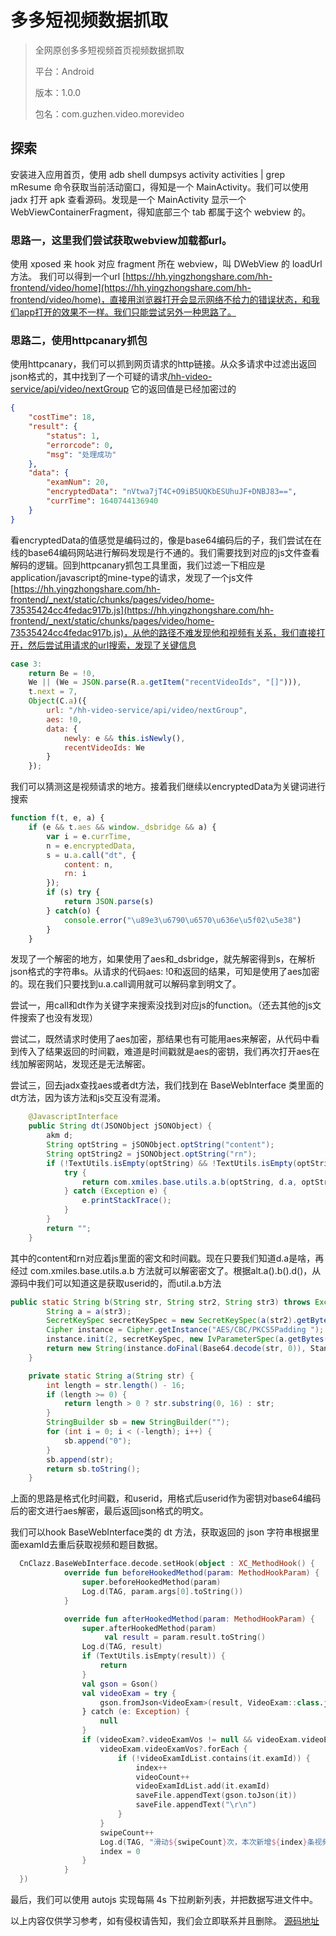 # 多多短视频数据抓取


> 全网原创多多短视频首页视频数据抓取
>
> 平台：Android
>
> 版本：1.0.0
>
> 包名：com.guzhen.video.morevideo

## 探索
安装进入应用首页，使用 adb shell dumpsys activity activities | grep mResume 命令获取当前活动窗口，得知是一个 MainActivity。我们可以使用 jadx 打开 apk 查看源码。发现是一个 MainActivity 显示一个 WebViewContainerFragment，得知底部三个 tab 都属于这个 webview 的。

### 思路一，这里我们尝试获取webview加载都url。
使用 xposed 来 hook 对应 fragment 所在 webview，叫 DWebView 的 loadUrl 方法。
我们可以得到一个url
[https://hh.yingzhongshare.com/hh-frontend/video/home](https://hh.yingzhongshare.com/hh-frontend/video/home)，直接用浏览器打开会显示网络不给力的错误状态，和我们app打开的效果不一样。我们只能尝试另外一种思路了。

### 思路二，使用httpcanary抓包
使用httpcanary，我们可以抓到网页请求的http链接。从众多请求中过滤出返回json格式的，其中找到了一个可疑的请求[/hh-video-service/api/video/nextGroup](/hh-video-service/api/video/nextGroup)
它的返回值是已经加密过的
```json
{
	"costTime": 18,
	"result": {
		"status": 1,
		"errorcode": 0,
		"msg": "处理成功"
	},
	"data": {
		"examNum": 20,
		"encryptedData": "nVtwa7jT4C+O9iB5UQKbESUhuJF+DNBJ83==",
		"currTime": 1640744136940
	}
}
```
看encryptedData的值感觉是编码过的，像是base64编码后的子，我们尝试在在线的base64编码网站进行解码发现是行不通的。我们需要找到对应的js文件查看解码的逻辑。回到httpcanary抓包工具里面，我们过滤一下相应是application/javascript的mine-type的请求，发现了一个js文件[https://hh.yingzhongshare.com/hh-frontend/_next/static/chunks/pages/video/home-73535424cc4fedac917b.js](https://hh.yingzhongshare.com/hh-frontend/_next/static/chunks/pages/video/home-73535424cc4fedac917b.js)，从他的路径不难发现他和视频有关系，我们直接打开，然后尝试用请求的url搜索，发现了关键信息
```js
case 3:
    return Be = !0,
    We || (We = JSON.parse(R.a.getItem("recentVideoIds", "[]"))),
    t.next = 7,
    Object(C.a)({
        url: "/hh-video-service/api/video/nextGroup",
        aes: !0,
        data: {
            newly: e && this.isNewly(),
            recentVideoIds: We
        }
    });
```
我们可以猜测这是视频请求的地方。接着我们继续以encryptedData为关键词进行搜索
```js
function f(t, e, a) {
    if (e && t.aes && window._dsbridge && a) {
        var i = e.currTime,
        n = e.encryptedData,
        s = u.a.call("dt", {
            content: n,
            rn: i
        });
        if (s) try {
            return JSON.parse(s)
        } catch(o) {
            console.error("\u89e3\u6790\u6570\u636e\u5f02\u5e38")
        }
    }
```
发现了一个解密的地方，如果使用了aes和_dsbridge，就先解密得到s，在解析json格式的字符串s。从请求的代码aes: !0和返回的结果，可知是使用了aes加密的。现在我们只要找到u.a.call调用就可以解码拿到明文了。

尝试一，用call和dt作为关键字来搜索没找到对应js的function。（还去其他的js文件搜索了也没有发现）

尝试二，既然请求时使用了aes加密，那结果也有可能用aes来解密，从代码中看到传入了结果返回的时间戳，难道是时间戳就是aes的密钥，我们再次打开aes在线加解密网站，发现还是无法解密。

尝试三，回去jadx查找aes或者dt方法，我们找到在 BaseWebInterface 类里面的dt方法，因为该方法和js交互没有混淆。
```java
    @JavascriptInterface
    public String dt(JSONObject jSONObject) {
        akm d;
        String optString = jSONObject.optString("content");
        String optString2 = jSONObject.optString("rn");
        if (!TextUtils.isEmpty(optString) && !TextUtils.isEmpty(optString2) && (d = alt.a().b().d()) != null && !TextUtils.isEmpty(d.a)) {
            try {
                return com.xmiles.base.utils.a.b(optString, d.a, optString2);
            } catch (Exception e) {
                e.printStackTrace();
            }
        }
        return "";
    }
```
其中的content和rn对应着js里面的密文和时间戳。现在只要我们知道d.a是啥，再经过 com.xmiles.base.utils.a.b 方法就可以解密密文了。根据alt.a().b().d()，从源码中我们可以知道这是获取userid的，而util.a.b方法
```java
public static String b(String str, String str2, String str3) throws Exception {
        String a = a(str3);
        SecretKeySpec secretKeySpec = new SecretKeySpec(a(str2).getBytes(), "AES");
        Cipher instance = Cipher.getInstance("AES/CBC/PKCS5Padding ");
        instance.init(2, secretKeySpec, new IvParameterSpec(a.getBytes()));
        return new String(instance.doFinal(Base64.decode(str, 0)), StandardCharsets.UTF_8);
    }

    private static String a(String str) {
        int length = str.length() - 16;
        if (length >= 0) {
            return length > 0 ? str.substring(0, 16) : str;
        }
        StringBuilder sb = new StringBuilder("");
        for (int i = 0; i < (-length); i++) {
            sb.append("0");
        }
        sb.append(str);
        return sb.toString();
    }
```
上面的思路是格式化时间戳，和userid，用格式后userid作为密钥对base64编码后的密文进行aes解密，最后返回json格式的明文。

我们可以hook BaseWebInterface类的 dt 方法，获取返回的 json 字符串根据里面examId去重后获取视频和题目数据。
```kotlin
  CnClazz.BaseWebInterface.decode.setHook(object : XC_MethodHook() {
            override fun beforeHookedMethod(param: MethodHookParam) {
                super.beforeHookedMethod(param)
                Log.d(TAG, param.args[0].toString())
            }

            override fun afterHookedMethod(param: MethodHookParam) {
                super.afterHookedMethod(param)
                     val result = param.result.toString()
                Log.d(TAG, result)
                if (TextUtils.isEmpty(result)) {
                    return
                }
                val gson = Gson()
                val videoExam = try {
                    gson.fromJson<VideoExam>(result, VideoExam::class.java)
                } catch (e: Exception) {
                    null
                }
                if (videoExam?.videoExamVos != null && videoExam.videoExamVos!!.isNotEmpty()) {
                    videoExam.videoExamVos?.forEach {
                        if (!videoExamIdList.contains(it.examId)) {
                            index++
                            videoCount++
                            videoExamIdList.add(it.examId)
                            saveFile.appendText(gson.toJson(it))
                            saveFile.appendText("\r\n")
                        }
                    }
                    swipeCount++
                    Log.d(TAG, "滑动${swipeCount}次，本次新增${index}条视频，目前共${videoCount}条视频")
                    index = 0
                }
            }
  })
```
最后，我们可以使用 autojs 实现每隔 4s 下拉刷新列表，并把数据写进文件中。

以上内容仅供学习参考，如有侵权请告知，我们会立即联系并且删除。
[源码地址](https://github.com/ppjuns/XposedMoreVideo)
